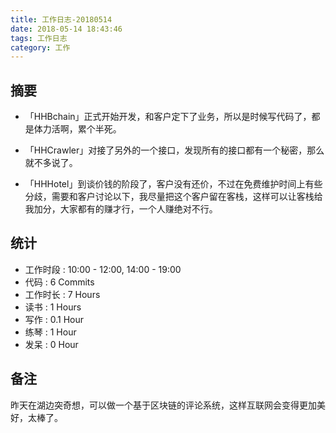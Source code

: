 ```yaml
---
title: 工作日志-20180514
date: 2018-05-14 18:43:46
tags: 工作日志
category: 工作
---
```


## 摘要

* 「HHBchain」正式开始开发，和客户定下了业务，所以是时候写代码了，都是体力活啊，累个半死。

* 「HHCrawler」对接了另外的一个接口，发现所有的接口都有一个秘密，那么就不多说了。

* 「HHHotel」到谈价钱的阶段了，客户没有还价，不过在免费维护时间上有些分歧，需要和客户讨论以下，我尽量把这个客户留在客栈，这样可以让客栈给我加分，大家都有的赚才行，一个人赚绝对不行。

## 统计

* 工作时段 : 10:00 - 12:00, 14:00 - 19:00
* 代码 : 6 Commits
* 工作时长 : 7 Hours
* 读书 : 1 Hours
* 写作 : 0.1 Hour
* 练琴 : 1 Hour
* 发呆 : 0 Hour

## 备注

昨天在湖边突奇想，可以做一个基于区块链的评论系统，这样互联网会变得更加美好，太棒了。
